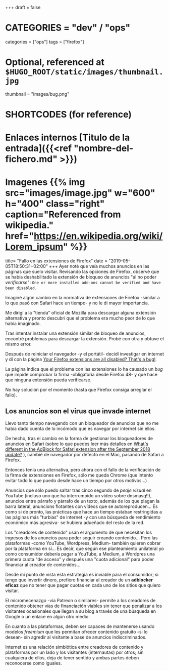 +++
draft = false

# CATEGORIES = "dev" / "ops"
categories = ["ops"]
tags = ["firefox"]

# Optional, referenced at `$HUGO_ROOT/static/images/thumbnail.jpg`
thumbnail = "images/bug.png"

# SHORTCODES (for reference)

# Enlaces internos [Titulo de la entrada]({{<ref "nombre-del-fichero.md" >}})
# Imagenes {{% img src="images/image.jpg" w="600" h="400" class="right" caption="Referenced from wikipedia." href="https://en.wikipedia.org/wiki/Lorem_ipsum" %}}

title=  "Fallo en las extensiones de Firefox"
date = "2019-05-05T18:50:31+02:00"
+++
Ayer noté que veía muchos anuncios en las páginas que suelo visitar. Revisando las opciones de Firefox, observé que se había deshabilitado la extensión de bloqueo de anuncios "al no poder _verificarse_": `One or more installed add-ons cannot be verified and have been disabled`.

Imaginé algún cambio en la normativa de extensiones de Firefox -similar a lo que pasó con Safari hace un tiempo- y no le di mayor importancia.

Me dirigí a la "tienda" oficial de Mozilla para descargar alguna extensión alternativa y pronto descubrí que el problema era mucho peor de lo que había imaginado.
<!--more-->

Tras intentar instalar una extensión similar de bloqueo de anuncios, encontré problemas para descargar la extensión. Probé con otra y obtuve el mismo error.

Después de reiniciar el navegador -y el portátil- decidí investigar en internet y dí con la página 
[Your Firefox extensions are all disabled? That's a bug!](https://www.ghacks.net/2019/05/04/your-firefox-extensions-are-all-disabled-thats-a-bug/).

La página indica que el problema con las extensiones lo ha causado un _bug_ que impide comprobar la firma -obligatoria desde Firefox 48- y que hace que ninguna extensión pueda verificarse.

No hay solución por el momento (hasta que Firefox consiga arreglar el fallo).

## Los anuncios son el virus que invade internet

Llevo tanto tiempo navegando con un bloqueador de anuncios que no me había dado cuenta de lo incómodo que es navegar por internet sin ellos.

De hecho, tras el cambio en la forma de gestionar los bloqueadores de anuncios en Safari (sobre lo que puedes leer más detalles en [What's different in the AdBlock for Safari extension after the September 2018 update?](https://help.getadblock.com/support/solutions/articles/6000202459-what-s-different-in-the-adblock-for-safari-extension-after-the-september-2018-update-)
), cambié de navegador por defecto en el Mac, pasando de Safari a Firefox.

Entonces tenía una alternativa, pero ahora con el fallo de la verificación de la firma de extensiones en Firefox, sólo me queda Chrome (que intento evitar todo lo que puedo desde hace un tiempo por otros motivos...)

Anuncios que sólo puedo saltar tras cinco segundo de _peaje visual_ en YouTube (incluso uno que ha interrumpido un vídeo sobre dnsmasq!!), anuncios entre párrafo y párrafo de un texto, además de los que plagan la barra lateral, anuncions flotantes con vídeos que se autoreproducen...
Es como si de pronto, las prácticas que hace un tiempo estaban restringidas a las páginas más "turbias" de internet -y con una búsqueda de rendimiento económico más agresiva- se hubiera adueñado del resto de la red.

Los "creadores de contenido" usan el argumento de que necesitan los ingresos de los anuncios para poder seguir creando contenido... Pero las plataformas -como YouTube, Wordpress, Medium- también quieren cobrar por la plataforma en sí...
Es decir, que según ese planteamiento unilateral yo como consumidor debería pagar a YouTube, a Medium, a Wordpres una primera cuota "de acceso" y después una "cuota adicional" para poder financiar al creador de contenidos...

Desde mi punto de vista esta estrategia es inviable para el consumidor; si tengo que invertir dinero, prefiero financiar al creador de un **adblocker eficaz** que no tener que pagar cuotas en cada uno de los sitios que quiero visitar.

El micromecenazgo -vía Patreon o similares- permite a los creadores de contenido obtener vías de financiación viables sin tener que penalizar a los visitantes ocasionales que llegan a su blog a través de una búsqueda en Google o un enlace en algún otro medio.

En cuanto a las plataformas, deben ser capaces de mantenerse usando modelos _freemium_ que les permitan ofrecer contenido gratuito -si lo desean- sin agredir al visitante a base de anuncios indiscriminados.

Internet es una relación simbiótica entre creadores de contenido y plataformas por un lado y los visitantes (internautas) por otros; sin cualquiera de ellos, deja de tener sentido y ambas partes deben reconocerse como iguales.


